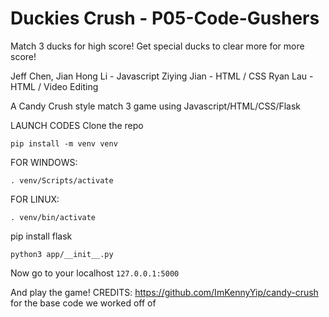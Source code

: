 # Duckies Crush - P05-Code-Gushers
Match 3 ducks for high score!
Get special ducks to clear more for more score!

Jeff Chen, Jian Hong Li - Javascript
Ziying Jian - HTML / CSS
Ryan Lau - HTML / Video Editing

A Candy Crush style match 3 game using Javascript/HTML/CSS/Flask

LAUNCH CODES
Clone the repo
```
pip install -m venv venv
```
FOR WINDOWS:
```
. venv/Scripts/activate
```
FOR LINUX:
```
. venv/bin/activate

```
pip install flask

```
python3 app/__init__.py

```
Now go to your localhost ```127.0.0.1:5000```

And play the game!
CREDITS:
https://github.com/ImKennyYip/candy-crush for the base code we worked off of